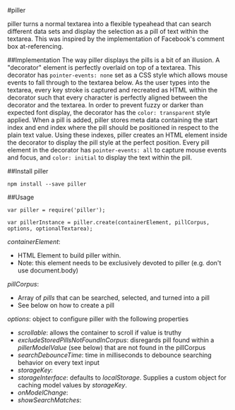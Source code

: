 #piller

piller turns a normal textarea into a flexible typeahead that can search different data sets and display the selection as a pill of text within the textarea. This was inspired by the implementation of Facebook's comment box at-referencing.

##Implementation
The way piller displays the pills is a bit of an illusion. A "decorator" element is perfectly overlaid on top of a textarea. This decorator has `pointer-events: none` set as a CSS style which allows mouse events to fall through to the textarea below. As the user types into the textarea, every key stroke is captured and recreated as HTML within the decorator such that every character is perfectly aligned between the decorator and the textarea. In order to prevent fuzzy or darker than expected font display, the decorator has the `color: transparent` style applied. When a pill is added, piller stores meta data containing the start index and end index where the pill should be positioned in respect to the plain text value. Using these indexes, piller creates an HTML element inside the decorator to display the pill style at the perfect position. Every pill element in the decorator has `pointer-events: all` to capture mouse events and focus, and `color: initial` to display the text within the pill.

##Install piller

```
npm install --save piller
```

##Usage
```
var piller = require('piller');

var pillerInstance = piller.create(containerElement, pillCorpus, options, optionalTextarea);
```

*containerElement*:
- HTML Element to build piller within.
- Note: this element needs to be exclusively devoted to piller (e.g. don't use document.body)

*pillCorpus*:
- Array of *pills* that can be searched, selected, and turned into a pill
- See below on how to create a pill

*options*: object to configure piller with the following properties
- *scrollable*: allows the container to scroll if value is truthy
- *excludeStoredPillsNotFoundInCorpus*: disregards pill found within a *pillerModelValue* (see below) that are not found in the pillCorpus
- *searchDebounceTime*: time in milliseconds to debounce searching behavior on every text input
- *storageKey*:
- *storageInterface*: defaults to *localStorage*. Supplies a custom object for caching model values by *storageKey*.
- *onModelChange*:
- *showSearchMatches*:
